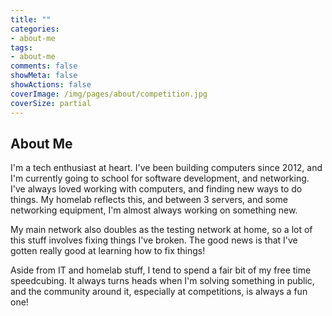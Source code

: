 ```yaml
---
title: ""
categories:
- about-me
tags:
- about-me
comments: false
showMeta: false
showActions: false
coverImage: /img/pages/about/competition.jpg
coverSize: partial
---
```

## About Me

I'm a tech enthusiast at heart. I've been building computers since 2012, and I'm currently going to school for software development, and networking. I've always loved working with computers, and finding new ways to do things. My homelab reflects this, and between 3 servers, and some networking equipment, I'm almost always working on something new.

My main network also doubles as the testing network at home, so a lot of this stuff involves fixing things I've broken. The good news is that I've gotten really good at learning how to fix things!

Aside from IT and homelab stuff, I tend to spend a fair bit of my free time speedcubing. It always turns heads when I'm solving something in public, and the community around it, especially at competitions, is always a fun one!